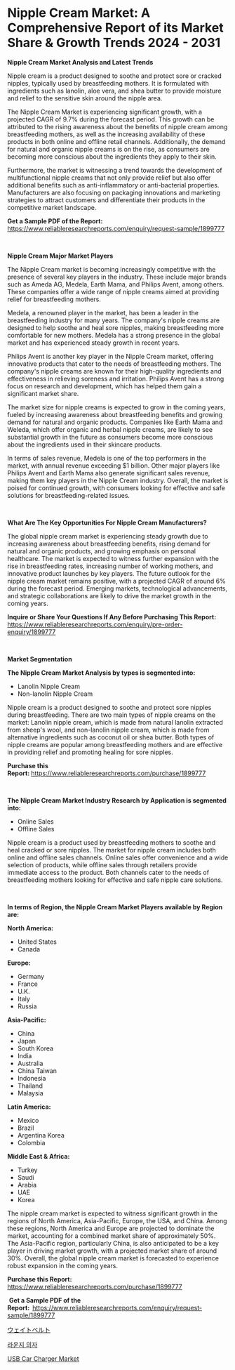 <p><h1>Nipple Cream Market: A Comprehensive Report of its Market Share & Growth Trends 2024 - 2031</h1></p><p><strong>Nipple Cream Market Analysis and Latest Trends</strong></p>
<p><p>Nipple cream is a product designed to soothe and protect sore or cracked nipples, typically used by breastfeeding mothers. It is formulated with ingredients such as lanolin, aloe vera, and shea butter to provide moisture and relief to the sensitive skin around the nipple area.</p><p>The Nipple Cream Market is experiencing significant growth, with a projected CAGR of 9.7% during the forecast period. This growth can be attributed to the rising awareness about the benefits of nipple cream among breastfeeding mothers, as well as the increasing availability of these products in both online and offline retail channels. Additionally, the demand for natural and organic nipple creams is on the rise, as consumers are becoming more conscious about the ingredients they apply to their skin.</p><p>Furthermore, the market is witnessing a trend towards the development of multifunctional nipple creams that not only provide relief but also offer additional benefits such as anti-inflammatory or anti-bacterial properties. Manufacturers are also focusing on packaging innovations and marketing strategies to attract customers and differentiate their products in the competitive market landscape.</p></p>
<p><strong>Get a Sample PDF of the Report:&nbsp;</strong> <a href="https://www.reliableresearchreports.com/enquiry/request-sample/1899777">https://www.reliableresearchreports.com/enquiry/request-sample/1899777</a></p>
<p>&nbsp;</p>
<p><strong>Nipple Cream Major Market Players</strong></p>
<p><p>The Nipple Cream market is becoming increasingly competitive with the presence of several key players in the industry. These include major brands such as Ameda AG, Medela, Earth Mama, and Philips Avent, among others. These companies offer a wide range of nipple creams aimed at providing relief for breastfeeding mothers.</p><p>Medela, a renowned player in the market, has been a leader in the breastfeeding industry for many years. The company's nipple creams are designed to help soothe and heal sore nipples, making breastfeeding more comfortable for new mothers. Medela has a strong presence in the global market and has experienced steady growth in recent years.</p><p>Philips Avent is another key player in the Nipple Cream market, offering innovative products that cater to the needs of breastfeeding mothers. The company's nipple creams are known for their high-quality ingredients and effectiveness in relieving soreness and irritation. Philips Avent has a strong focus on research and development, which has helped them gain a significant market share.</p><p>The market size for nipple creams is expected to grow in the coming years, fueled by increasing awareness about breastfeeding benefits and growing demand for natural and organic products. Companies like Earth Mama and Weleda, which offer organic and herbal nipple creams, are likely to see substantial growth in the future as consumers become more conscious about the ingredients used in their skincare products.</p><p>In terms of sales revenue, Medela is one of the top performers in the market, with annual revenue exceeding $1 billion. Other major players like Philips Avent and Earth Mama also generate significant sales revenue, making them key players in the Nipple Cream industry. Overall, the market is poised for continued growth, with consumers looking for effective and safe solutions for breastfeeding-related issues.</p></p>
<p>&nbsp;</p>
<p><strong>What Are The Key Opportunities For Nipple Cream Manufacturers?</strong></p>
<p><p>The global nipple cream market is experiencing steady growth due to increasing awareness about breastfeeding benefits, rising demand for natural and organic products, and growing emphasis on personal healthcare. The market is expected to witness further expansion with the rise in breastfeeding rates, increasing number of working mothers, and innovative product launches by key players. The future outlook for the nipple cream market remains positive, with a projected CAGR of around 6% during the forecast period. Emerging markets, technological advancements, and strategic collaborations are likely to drive the market growth in the coming years.</p></p>
<p><strong>Inquire or Share Your Questions If Any Before Purchasing This Report:</strong> <a href="https://www.reliableresearchreports.com/enquiry/pre-order-enquiry/1899777">https://www.reliableresearchreports.com/enquiry/pre-order-enquiry/1899777</a></p>
<p>&nbsp;</p>
<p><strong>Market Segmentation</strong></p>
<p><strong>The Nipple Cream Market Analysis by types is segmented into:</strong></p>
<p><ul><li>Lanolin Nipple Cream</li><li>Non-lanolin Nipple Cream</li></ul></p>
<p><p>Nipple cream is a product designed to soothe and protect sore nipples during breastfeeding. There are two main types of nipple creams on the market: Lanolin nipple cream, which is made from natural lanolin extracted from sheep's wool, and non-lanolin nipple cream, which is made from alternative ingredients such as coconut oil or shea butter. Both types of nipple creams are popular among breastfeeding mothers and are effective in providing relief and promoting healing for sore nipples.</p></p>
<p><strong>Purchase this Report:&nbsp;</strong><a href="https://www.reliableresearchreports.com/purchase/1899777">https://www.reliableresearchreports.com/purchase/1899777</a></p>
<p>&nbsp;</p>
<p><strong>The Nipple Cream Market Industry Research by Application is segmented into:</strong></p>
<p><ul><li>Online Sales</li><li>Offline Sales</li></ul></p>
<p><p>Nipple cream is a product used by breastfeeding mothers to soothe and heal cracked or sore nipples. The market for nipple cream includes both online and offline sales channels. Online sales offer convenience and a wide selection of products, while offline sales through retailers provide immediate access to the product. Both channels cater to the needs of breastfeeding mothers looking for effective and safe nipple care solutions.</p></p>
<p>&nbsp;</p>
<p><strong>In terms of Region, the Nipple Cream Market Players available by Region are:</strong></p>
<p>
    <p> <strong> North America: </strong>
        <ul>
            <li>United States</li>
            <li>Canada</li>
        </ul>
        </p> 
    <p> <strong> Europe: </strong>
        <ul>
            <li>Germany</li>
            <li>France</li>
            <li>U.K.</li>
            <li>Italy</li>
            <li>Russia</li>
        </ul>
        </p> 
    <p> <strong> Asia-Pacific: </strong>
        <ul>
            <li>China</li>
            <li>Japan</li>
            <li>South Korea</li>
            <li>India</li>
            <li>Australia</li>
            <li>China Taiwan</li>
            <li>Indonesia</li>
            <li>Thailand</li>
            <li>Malaysia</li>
        </ul>
        </p> 
    <p> <strong> Latin America: </strong>
        <ul>
            <li>Mexico</li>
            <li>Brazil</li>
            <li>Argentina Korea</li>
            <li>Colombia</li>
        </ul>
        </p> 
    <p> <strong> Middle East & Africa: </strong>
        <ul>
            <li>Turkey</li>
            <li>Saudi</li>
            <li>Arabia</li>
            <li>UAE</li>
            <li>Korea</li>
        </ul>
    </p>
    </p>
<p><p>The nipple cream market is expected to witness significant growth in the regions of North America, Asia-Pacific, Europe, the USA, and China. Among these regions, North America and Europe are projected to dominate the market, accounting for a combined market share of approximately 50%. The Asia-Pacific region, particularly China, is also anticipated to be a key player in driving market growth, with a projected market share of around 30%. Overall, the global nipple cream market is forecasted to experience robust expansion in the coming years.</p></p>
<p><strong>Purchase this Report: </strong><a href="https://www.reliableresearchreports.com/purchase/1899777">https://www.reliableresearchreports.com/purchase/1899777</a></p>
<p>&nbsp;<strong>Get a Sample PDF of the Report:&nbsp;&nbsp;</strong><a href="https://www.reliableresearchreports.com/enquiry/request-sample/1899777">https://www.reliableresearchreports.com/enquiry/request-sample/1899777</a></p>
<p><strong></strong></p>
<p><p><a href="https://medium.com/@jodyomenick9056/%E9%87%8D%E9%87%8F%E3%83%99%E3%83%AB%E3%83%88%E5%B8%82%E5%A0%B4%E3%81%AE%E5%88%86%E6%9E%90%E3%81%A82024%E5%B9%B4%E3%81%8B%E3%82%892031%E5%B9%B4%E3%81%BE%E3%81%A7%E3%81%AE%E6%9C%9F%E9%96%93%E3%81%AE%E3%82%B5%E3%82%A4%E3%82%BA%E3%81%AE%E4%BA%88%E6%B8%AC-21c94c68b988">ウェイトベルト</a></p><p><a href="https://medium.com/@cheddar67856/%EB%9D%BC%EC%9A%B4%EC%A7%80-%EC%9D%98%EC%9E%90-%EC%8B%9C%EC%9E%A5-%EA%B7%9C%EB%AA%A8-%EC%8B%9C%EC%9E%A5-%EC%A0%84%EB%A7%9D-%EB%B0%8F-%EC%8B%9C%EC%9E%A5-%EC%98%88%EC%B8%A1-2024%EB%85%84%EB%B6%80%ED%84%B0-2031%EB%85%84%EA%B9%8C%EC%A7%80-4d433c12d4b6">라운지 의자</a></p><p><a href="https://cute-banjo-8ca.notion.site/USB-Car-Charger-Market-Size-Focuses-on-Market-Dynamics-In-Depth-Analysis-and-Future-Projections-of--639ac87e5fe54bea9c602fef3ebbb354">USB Car Charger Market</a></p></p>